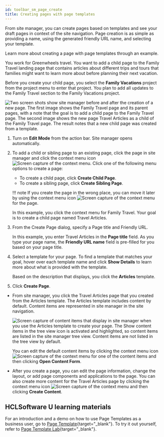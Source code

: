 ```yaml
---
id: toolbar_sm_page_create
title: Creating pages with page templates
---
```



From site manager, you can create pages based on templates and see your draft pages in context of the site navigation. Page creation is as simple as providing a name, using the generated friendly URL name, and selecting your template.

Learn more about creating a page with page templates through an example.

You work for Greenwheels travel. You want to add a child page to the Family Travel landing page that contains articles about different trips and tours that families might want to learn more about before planning their next vacation.

Before you create your child page, you select the **Family Vacations** project from the project menu to enter that project. You plan to add all updates to the Family Travel section to the Family Vacations project.

![Two screen shots show site manager before and after the creation of a new page. The first image shows the Family Travel page and its parent pages, with a note that the goal is to add a child page to the Family Travel page. The second image shows the new page Travel Articles as a child of the Family Travel page. The result notes that a new child page was created from a template.](../../../images/toolbar_sm_page_start.JPG)

1.  Turn on **Edit Mode** from the action bar. Site manager opens automatically.

2.  To add a child or sibling page to an existing page, click the page in site manager and click the context menu icon ![Screen capture of the context menu](../../../images/toolbar_context_menu.jpg). Click one of the following menu options to create a page:

    -   To create a child page, click **Create Child Page**.
    -   To create a sibling page, click **Create Sibling Page**.

    !!! note
        If you create the page in the wrong place, you can move it later by using the context menu icon ![Screen capture of the context menu](../../../images/toolbar_context_menu.jpg) for the page.

    In this example, you click the context menu for Family Travel. Your goal is to create a child page named Travel Articles.

3.  From the Create Page dialog, specify a Page title and Friendly URL.

    In this example, you enter Travel Articles in the **Page title** field. As you type your page name, the **Friendly URL name** field is pre-filled for you based on your page title.

4.  Select a template for your page. To find a template that matches your goal, hover over each template name and click **Show Details** to learn more about what is provided with the template.

    Based on the description that displays, you click the **Articles** template.

5.  Click **Create Page**.


-   From site manager, you click the Travel Articles page that you created from the Articles template. The Articles template includes content by default. Content items are represented in site manager in the site navigation.

    ![Screen capture of content items that display in site manager when you use the Articles template to create your page. The Show content items in the tree view icon is activated and highlighted, so content items are listed in the site manager tree view. Content items are not listed in the tree view by default.](../../../images/toolbar_sm_articles_template.JPG)

    You can edit the default content items by clicking the context menu icon ![Screen capture of the context menu](../../../images/toolbar_context_menu.jpg) for one of the content items and then clicking **Open Content Form**.

-   After you create a page, you can edit the page information, change the layout, or add page components and applications to the page. You can also create more content for the Travel Articles page by clicking the context menu icon ![Screen capture of the context menu](../../../images/toolbar_context_menu.jpg) and then clicking **Create Content**.

## HCLSoftware U learning materials

For an introduction and a demo on how to use Page Templates as a business user, go to [Page Template](https://hclsoftwareu.hcltechsw.com/component/axs/?view=sso_config&id=3&forward=https%3A%2F%2Fhclsoftwareu.hcltechsw.com%2Fcourses%2Flesson%2F%3Fid%3D2999){target="_blank"}. To try it out yourself, refer to [Page Template Lab](https://hclsoftwareu.hcltechsw.com/images/Lc4sMQCcN5uxXmL13gSlsxClNTU3Mjc3NTc4MTc2/DS_Academy/DX/Business_User/HDX-BU-300_Page_Template.pdf){target="_blank"}.
